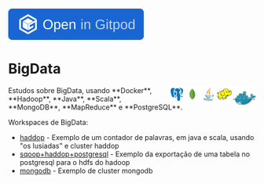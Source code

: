  [![Testar no Browser](https://raw.githubusercontent.com/gilberto-009199/JAgendaWeb/master/gitpod.svg)](https://gitpod.io#https://github.com/gilberto-009199/bigdata)
 
# BigData

<img align="right" src="./assets/docker16x16.svg" alt="Docker" width="48px"/>
<img align="right" src="./assets/hadoop.svg" alt="Hadoop" width="32px"/>
<img align="right" src="./assets/java16x16.svg" alt="Java" width="32px"/>
<img align="right" src="./assets/mongodb.svg" alt="MongoDB" width="32px"/>
<img align="right" src="./assets/postgresql.svg" alt="PostgreSQL" width="32px"/>
Estudos sobre BigData, usando **Docker**, **Hadoop**, **Java**, **Scala**, **MongoDB**, **MapReduce** e **PostgreSQL**.

  Workspaces de BigData:
  + [haddop](https://github.com/gilberto-009199/bigdata/tree/main/hadoop) - 
    Exemplo de um contador de palavras, em java e scala, usando "os lusiadas" e cluster haddop
  + [sqoop+haddop+postgresql](https://github.com/gilberto-009199/bigdata/tree/main/sqoop) - 
    Exemplo da  exportação de uma  tabela no postgresql para o hdfs do hadoop
  + [mongodb](https://github.com/gilberto-009199/bigdata/tree/main/mongodb) - 
    Exemplo de cluster mongodb

